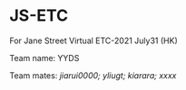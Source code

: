 # JS-ETC
For Jane Street Virtual ETC-2021 July31 (HK)

Team name: YYDS

Team mates:
_jiarui0000; yliugt; kiarara; xxxx_ 

 


